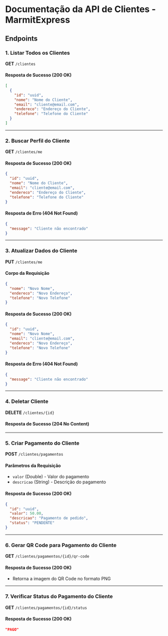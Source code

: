# Documentação da API de Clientes - MarmitExpress


## Endpoints

### 1. Listar Todos os Clientes

**GET** `/clientes`

#### Resposta de Sucesso (200 OK)
```json
[
  {
    "id": "uuid",
    "nome": "Nome do Cliente",
    "email": "cliente@email.com",
    "endereco": "Endereço do Cliente",
    "telefone": "Telefone do Cliente"
  }
]
```

---
### 2. Buscar Perfil do Cliente

**GET** `/clientes/me`

#### Resposta de Sucesso (200 OK)
```json
{
  "id": "uuid",
  "nome": "Nome do Cliente",
  "email": "cliente@email.com",
  "endereco": "Endereço do Cliente",
  "telefone": "Telefone do Cliente"
}
```

#### Resposta de Erro (404 Not Found)
```json
{
  "message": "Cliente não encontrado"
}
```

---
### 3. Atualizar Dados do Cliente

**PUT** `/clientes/me`

#### Corpo da Requisição
```json
{
  "nome": "Novo Nome",
  "endereco": "Novo Endereço",
  "telefone": "Novo Telefone"
}
```

#### Resposta de Sucesso (200 OK)
```json
{
  "id": "uuid",
  "nome": "Novo Nome",
  "email": "cliente@email.com",
  "endereco": "Novo Endereço",
  "telefone": "Novo Telefone"
}
```

#### Resposta de Erro (404 Not Found)
```json
{
  "message": "Cliente não encontrado"
}
```

---
### 4. Deletar Cliente
**DELETE** `/clientes/{id}`

#### Resposta de Sucesso (204 No Content)

---
### 5. Criar Pagamento do Cliente

**POST** `/clientes/pagamentos`

#### Parâmetros da Requisição
- `valor` (Double) - Valor do pagamento
- `descricao` (String) - Descrição do pagamento

#### Resposta de Sucesso (200 OK)
```json
{
  "id": "uuid",
  "valor": 50.00,
  "descricao": "Pagamento de pedido",
  "status": "PENDENTE"
}
```

---
### 6. Gerar QR Code para Pagamento do Cliente

**GET** `/clientes/pagamentos/{id}/qr-code`

#### Resposta de Sucesso (200 OK)
- Retorna a imagem do QR Code no formato PNG

---
### 7. Verificar Status do Pagamento do Cliente

**GET** `/clientes/pagamentos/{id}/status`

#### Resposta de Sucesso (200 OK)
```json
"PAGO"
```
